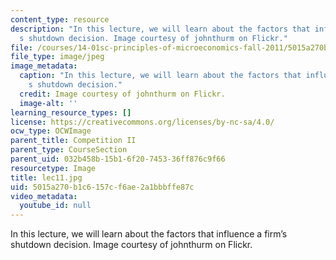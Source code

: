 ```yaml
---
content_type: resource
description: "In this lecture, we will learn about the factors that influence a firm\u2019\
  s shutdown decision. Image courtesy of johnthurm on Flickr."
file: /courses/14-01sc-principles-of-microeconomics-fall-2011/5015a270b1c6157cf6ae2a1bbbffe87c_lec11.jpg
file_type: image/jpeg
image_metadata:
  caption: "In this lecture, we will learn about the factors that influence a firm\u2019\
    s shutdown decision."
  credit: Image courtesy of johnthurm on Flickr.
  image-alt: ''
learning_resource_types: []
license: https://creativecommons.org/licenses/by-nc-sa/4.0/
ocw_type: OCWImage
parent_title: Competition II
parent_type: CourseSection
parent_uid: 032b458b-15b1-6f20-7453-36ff876c9f66
resourcetype: Image
title: lec11.jpg
uid: 5015a270-b1c6-157c-f6ae-2a1bbbffe87c
video_metadata:
  youtube_id: null
---
```

In this lecture, we will learn about the factors that influence a firm’s shutdown decision. Image courtesy of johnthurm on Flickr.